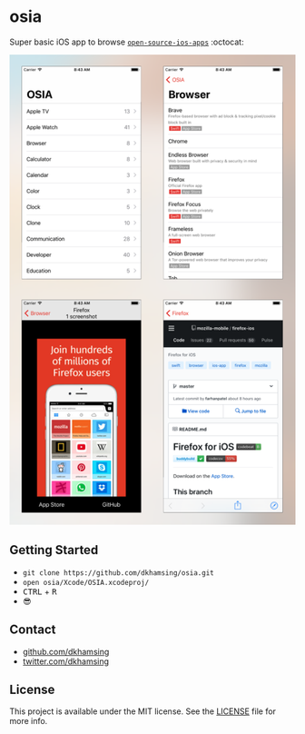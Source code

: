 # osia

Super basic iOS app to browse [`open-source-ios-apps`](https://github.com/dkhamsing/open-source-ios-apps) :octocat:

![](Assets/0.6.png)

## Getting Started


- `git clone https://github.com/dkhamsing/osia.git`
- `open osia/Xcode/OSIA.xcodeproj/`
- <kbd>CTRL</kbd> + <kbd>R</kbd>
- :sunglasses:


## Contact
- [github.com/dkhamsing](https://github.com/dkhamsing)
- [twitter.com/dkhamsing](https://twitter.com/dkhamsing)

## License

This project is available under the MIT license. See the [LICENSE](LICENSE) file for more info.
